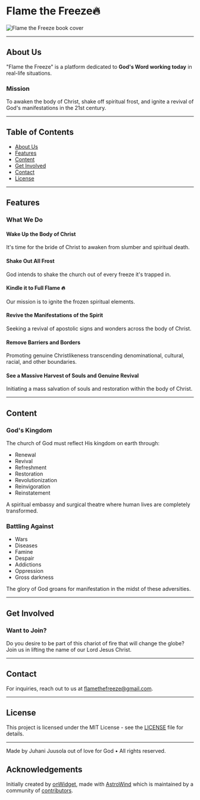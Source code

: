 # Flame the Freeze🔥

<img src="https://yt3.googleusercontent.com/fzp8ZVdzpbHrXiFELv2cuKiOfRCpM3kpsgyqmL3mP-wQQIDlOFHS_YNuRDZBGlGCg9FgxHl22Ao=s900-c-k-c0x00ffffff-no-rj" alt="Flame the Freeze book cover">

---

## About Us

"Flame the Freeze" is a platform dedicated to **God's Word working today** in real-life situations.

### Mission

To awaken the body of Christ, shake off spiritual frost, and ignite a revival of God's manifestations in the 21st century.

---

## Table of Contents

- [About Us](#about-us)
- [Features](#features)
- [Content](#content)
- [Get Involved](#get-involved)
- [Contact](#contact)
- [License](#license)

---

## Features

### What We Do

#### Wake Up the Body of Christ

It's time for the bride of Christ to awaken from slumber and spiritual death.

#### Shake Out All Frost

God intends to shake the church out of every freeze it's trapped in.

#### Kindle it to Full Flame 🔥

Our mission is to ignite the frozen spiritual elements.

#### Revive the Manifestations of the Spirit

Seeking a revival of apostolic signs and wonders across the body of Christ.

#### Remove Barriers and Borders

Promoting genuine Christlikeness transcending denominational, cultural, racial, and other boundaries.

#### See a Massive Harvest of Souls and Genuine Revival

Initiating a mass salvation of souls and restoration within the body of Christ.

---

## Content

### God's Kingdom

The church of God must reflect His kingdom on earth through:

- Renewal
- Revival
- Refreshment
- Restoration
- Revolutionization
- Reinvigoration
- Reinstatement

A spiritual embassy and surgical theatre where human lives are completely transformed.

### Battling Against

- Wars
- Diseases
- Famine
- Despair
- Addictions
- Oppression
- Gross darkness

The glory of God groans for manifestation in the midst of these adversities.

---

## Get Involved

### Want to Join?

Do you desire to be part of this chariot of fire that will change the globe? Join us in lifting the name of our Lord Jesus Christ.

---

## Contact

For inquiries, reach out to us at [flamethefreeze@gmail.com](mailto:flamethefreeze@gmail.com).

---

## License

This project is licensed under the MIT License - see the [LICENSE](LICENSE) file for details.

---

Made by Juhani Juusola out of love for God • All rights reserved.

## Acknowledgements

Initially created by [onWidget](https://onwidget.com), made with [AstroWind](https://github.com/onwidget/astrowind) which is maintained by a community of [contributors](https://github.com/onwidget/astrowind/graphs/contributors).
